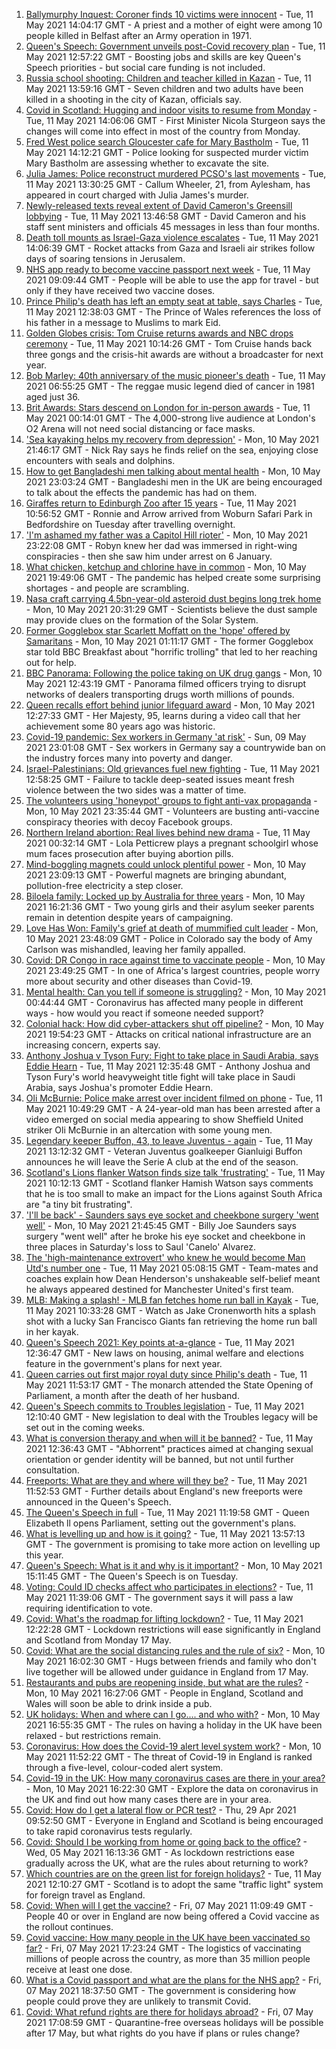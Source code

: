 1. [Ballymurphy Inquest: Coroner finds 10 victims were innocent](https://www.bbc.co.uk/news/uk-northern-ireland-56986784) - Tue, 11 May 2021 14:04:17 GMT - A priest and a mother of eight were among 10 people killed in Belfast after an Army operation in 1971.
2. [Queen's Speech: Government unveils post-Covid recovery plan](https://www.bbc.co.uk/news/uk-politics-57071636) - Tue, 11 May 2021 12:57:22 GMT - Boosting jobs and skills are key Queen's Speech priorities - but social care funding is not included.
3. [Russia school shooting: Children and teacher killed in Kazan](https://www.bbc.co.uk/news/world-europe-57069589) - Tue, 11 May 2021 13:59:16 GMT - Seven children and two adults have been killed in a shooting in the city of Kazan, officials say.
4. [Covid in Scotland: Hugging and indoor visits to resume from Monday](https://www.bbc.co.uk/news/uk-scotland-57070970) - Tue, 11 May 2021 14:06:06 GMT - First Minister Nicola Sturgeon says the changes will come into effect in most of the country from Monday.
5. [Fred West police search Gloucester cafe for Mary Bastholm](https://www.bbc.co.uk/news/uk-england-gloucestershire-57070279) - Tue, 11 May 2021 14:12:21 GMT - Police looking for suspected murder victim Mary Bastholm are assessing whether to excavate the site.
6. [Julia James: Police reconstruct murdered PCSO's last movements](https://www.bbc.co.uk/news/uk-england-kent-57068647) - Tue, 11 May 2021 13:30:25 GMT - Callum Wheeler, 21, from Aylesham, has appeared in court charged with Julia James's murder.
7. [Newly-released texts reveal extent of David Cameron's Greensill lobbying](https://www.bbc.co.uk/news/uk-politics-57074690) - Tue, 11 May 2021 13:46:58 GMT - David Cameron and his staff sent ministers and officials 45 messages in less than four months.
8. [Death toll mounts as Israel-Gaza violence escalates](https://www.bbc.co.uk/news/world-middle-east-57066275) - Tue, 11 May 2021 14:06:39 GMT - Rocket attacks from Gaza and Israeli air strikes follow days of soaring tensions in Jerusalem.
9. [NHS app ready to become vaccine passport next week](https://www.bbc.co.uk/news/technology-57070185) - Tue, 11 May 2021 09:09:44 GMT - People will be able to use the app for travel - but only if they have received two vaccine doses.
10. [Prince Philip's death has left an empty seat at table, says Charles](https://www.bbc.co.uk/news/uk-57068899) - Tue, 11 May 2021 12:38:03 GMT - The Prince of Wales references the loss of his father in a message to Muslims to mark Eid.
11. [Golden Globes crisis: Tom Cruise returns awards and NBC drops ceremony](https://www.bbc.co.uk/news/world-us-canada-57065562) - Tue, 11 May 2021 10:14:26 GMT - Tom Cruise hands back three gongs and the crisis-hit awards are without a broadcaster for next year.
12. [Bob Marley: 40th anniversary of the music pioneer's death](https://www.bbc.co.uk/news/in-pictures-57022757) - Tue, 11 May 2021 06:55:25 GMT - The reggae music legend died of cancer in 1981 aged just 36.
13. [Brit Awards: Stars descend on London for in-person awards](https://www.bbc.co.uk/news/entertainment-arts-57059652) - Tue, 11 May 2021 00:14:01 GMT - The 4,000-strong live audience at London's O2 Arena will not need social distancing or face masks.
14. ['Sea kayaking helps my recovery from depression'](https://www.bbc.co.uk/news/uk-scotland-glasgow-west-56979424) - Mon, 10 May 2021 21:46:17 GMT - Nick Ray says he finds relief on the sea, enjoying close encounters with seals and dolphins.
15. [How to get Bangladeshi men talking about mental health](https://www.bbc.co.uk/news/health-57059479) - Mon, 10 May 2021 23:03:24 GMT - Bangladeshi men in the UK are being encouraged to talk about the effects the pandemic has had on them.
16. [Giraffes return to Edinburgh Zoo after 15 years](https://www.bbc.co.uk/news/uk-scotland-edinburgh-east-fife-57071464) - Tue, 11 May 2021 10:56:52 GMT - Ronnie and Arrow arrived from Woburn Safari Park in Bedfordshire on Tuesday after travelling overnight.
17. ['I'm ashamed my father was a Capitol Hill rioter'](https://www.bbc.co.uk/news/world-us-canada-57022923) - Mon, 10 May 2021 23:22:08 GMT - Robyn knew her dad was immersed in right-wing conspiracies - then she saw him under arrest on 6 January.
18. [What chicken, ketchup and chlorine have in common](https://www.bbc.co.uk/news/world-us-canada-57029542) - Mon, 10 May 2021 19:49:06 GMT - The pandemic has helped create some surprising shortages - and people are scrambling.
19. [Nasa craft carrying 4.5bn-year-old asteroid dust begins long trek home](https://www.bbc.co.uk/news/world-us-canada-57065381) - Mon, 10 May 2021 20:31:29 GMT - Scientists believe the dust sample may provide clues on the formation of the Solar System.
20. [Former Gogglebox star Scarlett Moffatt on the 'hope' offered by Samaritans](https://www.bbc.co.uk/news/uk-57030285) - Mon, 10 May 2021 01:11:17 GMT - The former Gogglebox star told BBC Breakfast about "horrific trolling" that led to her reaching out for help.
21. [BBC Panorama: Following the police taking on UK drug gangs](https://www.bbc.co.uk/news/uk-57058635) - Mon, 10 May 2021 12:43:19 GMT - Panorama filmed officers trying to disrupt networks of dealers transporting drugs worth millions of pounds.
22. [Queen recalls effort behind junior lifeguard award](https://www.bbc.co.uk/news/uk-57052091) - Mon, 10 May 2021 12:27:33 GMT - Her Majesty, 95, learns during a video call that her achievement some 80 years ago was historic.
23. [Covid-19 pandemic: Sex workers in Germany 'at risk'](https://www.bbc.co.uk/news/world-europe-57029723) - Sun, 09 May 2021 23:01:08 GMT - Sex workers in Germany say a countrywide ban on the industry forces many into poverty and danger.
24. [Israel-Palestinians: Old grievances fuel new fighting](https://www.bbc.co.uk/news/world-middle-east-57074460) - Tue, 11 May 2021 12:58:25 GMT - Failure to tackle deep-seated issues meant fresh violence between the two sides was a matter of time.
25. [The volunteers using 'honeypot' groups to fight anti-vax propaganda](https://www.bbc.co.uk/news/blogs-trending-57051691) - Mon, 10 May 2021 23:35:44 GMT - Volunteers are busting anti-vaccine conspiracy theories with decoy Facebook groups.
26. [Northern Ireland abortion: Real lives behind new drama](https://www.bbc.co.uk/news/newsbeat-57013409) - Tue, 11 May 2021 00:32:14 GMT - Lola Petticrew plays a pregnant schoolgirl whose mum faces prosecution after buying abortion pills.
27. [Mind-boggling magnets could unlock plentiful power](https://www.bbc.co.uk/news/business-56843149) - Mon, 10 May 2021 23:09:13 GMT - Powerful magnets are bringing abundant, pollution-free electricity a step closer.
28. [Biloela family: Locked up by Australia for three years](https://www.bbc.co.uk/news/world-australia-56768529) - Mon, 10 May 2021 16:21:36 GMT - Two young girls and their asylum seeker parents remain in detention despite years of campaigning.
29. [Love Has Won: Family's grief at death of mummified cult leader](https://www.bbc.co.uk/news/world-us-canada-57017270) - Mon, 10 May 2021 23:48:09 GMT - Police in Colorado say the body of Amy Carlson was mishandled, leaving her family appalled.
30. [Covid: DR Congo in race against time to vaccinate people](https://www.bbc.co.uk/news/health-57028747) - Mon, 10 May 2021 23:49:25 GMT - In one of Africa's largest countries, people worry more about security and other diseases than Covid-19.
31. [Mental health: Can you tell if someone is struggling?](https://www.bbc.co.uk/news/health-57013126) - Mon, 10 May 2021 00:44:44 GMT - Coronavirus has affected many people in different ways - how would you react if someone needed support?
32. [Colonial hack: How did cyber-attackers shut off pipeline?](https://www.bbc.co.uk/news/technology-57063636) - Mon, 10 May 2021 19:54:23 GMT - Attacks on critical national infrastructure are an increasing concern, experts say.
33. [Anthony Joshua v Tyson Fury: Fight to take place in Saudi Arabia, says Eddie Hearn](https://www.bbc.co.uk/sport/boxing/57068810) - Tue, 11 May 2021 12:35:48 GMT - Anthony Joshua and Tyson Fury's world heavyweight title fight will take place in Saudi Arabia, says Joshua's promoter Eddie Hearn.
34. [Oli McBurnie: Police make arrest over incident filmed on phone](https://www.bbc.co.uk/sport/football/57068729) - Tue, 11 May 2021 10:49:29 GMT - A 24-year-old man has been arrested after a video emerged on social media appearing to show Sheffield United striker Oli McBurnie in an altercation with some young men.
35. [Legendary keeper Buffon, 43, to leave Juventus - again](https://www.bbc.co.uk/sport/football/57069136) - Tue, 11 May 2021 13:12:32 GMT - Veteran Juventus goalkeeper Gianluigi Buffon announces he will leave the Serie A club at the end of the season.
36. [Scotland's Lions flanker Watson finds size talk 'frustrating'](https://www.bbc.co.uk/sport/rugby-union/57071384) - Tue, 11 May 2021 10:12:13 GMT - Scotland flanker Hamish Watson says comments that he is too small to make an impact for the Lions against South Africa are "a tiny bit frustrating".
37. ['I'll be back' - Saunders says eye socket and cheekbone surgery 'went well'](https://www.bbc.co.uk/sport/boxing/57066305) - Mon, 10 May 2021 21:45:45 GMT - Billy Joe Saunders says surgery "went well" after he broke his eye socket and cheekbone in three places in Saturday's loss to Saul 'Canelo' Alvarez.
38. [The 'high-maintenance extrovert' who knew he would become Man Utd's number one](https://www.bbc.co.uk/sport/football/56996075) - Tue, 11 May 2021 05:08:15 GMT - Team-mates and coaches explain how Dean Henderson's unshakeable self-belief meant he always appeared destined for Manchester United's first team.
39. [MLB: Making a splash! - MLB fan fetches home run ball in Kayak](https://www.bbc.co.uk/sport/av/baseball/57071364) - Tue, 11 May 2021 10:33:28 GMT - Watch as Jake Cronenworth hits a splash shot with a lucky San Francisco Giants fan retrieving the home run ball in her kayak.
40. [Queen's Speech 2021: Key points at-a-glance](https://www.bbc.co.uk/news/uk-politics-56987630) - Tue, 11 May 2021 12:36:47 GMT - New laws on housing, animal welfare and elections feature in the government's plans for next year.
41. [Queen carries out first major royal duty since Philip's death](https://www.bbc.co.uk/news/uk-57068042) - Tue, 11 May 2021 11:53:17 GMT - The monarch attended the State Opening of Parliament, a month after the death of her husband.
42. [Queen's Speech commits to Troubles legislation](https://www.bbc.co.uk/news/uk-northern-ireland-57069455) - Tue, 11 May 2021 12:10:40 GMT - New legislation to deal with the Troubles legacy will be set out in the coming weeks.
43. [What is conversion therapy and when will it be banned?](https://www.bbc.co.uk/news/explainers-56496423) - Tue, 11 May 2021 12:36:43 GMT - "Abhorrent" practices aimed at changing sexual orientation or gender identity will be banned, but not until further consultation.
44. [Freeports: What are they and where will they be?](https://www.bbc.co.uk/news/uk-politics-55819489) - Tue, 11 May 2021 11:52:53 GMT - Further details about England's new freeports were announced in the Queen's Speech.
45. [The Queen's Speech in full](https://www.bbc.co.uk/news/uk-politics-57071775) - Tue, 11 May 2021 11:19:58 GMT - Queen Elizabeth ll opens Parliament, setting out the government's plans.
46. [What is levelling up and how is it going?](https://www.bbc.co.uk/news/56238260) - Tue, 11 May 2021 13:57:13 GMT - The government is promising to take more action on levelling up this year.
47. [Queen's Speech: What is it and why is it important?](https://www.bbc.co.uk/news/uk-politics-32816450) - Mon, 10 May 2021 15:11:45 GMT - The Queen's Speech is on Tuesday.
48. [Voting: Could ID checks affect who participates in elections?](https://www.bbc.co.uk/news/uk-politics-50044539) - Tue, 11 May 2021 11:39:06 GMT - The government says it will pass a law requiring identification to vote.
49. [Covid: What's the roadmap for lifting lockdown?](https://www.bbc.co.uk/news/explainers-52530518) - Tue, 11 May 2021 12:22:28 GMT - Lockdown restrictions will ease significantly in England and Scotland from Monday 17 May.
50. [Covid: What are the social distancing rules and the rule of six?](https://www.bbc.co.uk/news/uk-51506729) - Mon, 10 May 2021 16:02:30 GMT - Hugs between friends and family who don't live together will be allowed under guidance in England from 17 May.
51. [Restaurants and pubs are reopening inside, but what are the rules?](https://www.bbc.co.uk/news/business-52977388) - Mon, 10 May 2021 16:27:06 GMT - People in England, Scotland and Wales will soon be able to drink inside a pub.
52. [UK holidays: When and where can I go.... and who with?](https://www.bbc.co.uk/news/explainers-52646738) - Mon, 10 May 2021 16:55:35 GMT - The rules on having a holiday in the UK have been relaxed - but restrictions remain.
53. [Coronavirus: How does the Covid-19 alert level system work?](https://www.bbc.co.uk/news/explainers-52634739) - Mon, 10 May 2021 11:52:22 GMT - The threat of Covid-19 in England is ranked through a five-level, colour-coded alert system.
54. [Covid-19 in the UK: How many coronavirus cases are there in your area?](https://www.bbc.co.uk/news/uk-51768274) - Mon, 10 May 2021 16:22:30 GMT - Explore the data on coronavirus in the UK and find out how many cases there are in your area.
55. [Covid: How do I get a lateral flow or PCR test?](https://www.bbc.co.uk/news/health-51943612) - Thu, 29 Apr 2021 09:52:50 GMT - Everyone in England and Scotland is being encouraged to take rapid coronavirus tests regularly.
56. [Covid: Should I be working from home or going back to the office?](https://www.bbc.co.uk/news/business-52567567) - Wed, 05 May 2021 16:13:36 GMT - As lockdown restrictions ease gradually across the UK, what are the rules about returning to work?
57. [Which countries are on the green list for foreign holidays?](https://www.bbc.co.uk/news/explainers-52544307) - Tue, 11 May 2021 12:10:27 GMT - Scotland is to adopt the same "traffic light" system for foreign travel as England.
58. [Covid: When will I get the vaccine?](https://www.bbc.co.uk/news/health-55045639) - Fri, 07 May 2021 11:09:49 GMT - People 40 or over in England are now being offered a Covid vaccine as the rollout continues.
59. [Covid vaccine: How many people in the UK have been vaccinated so far?](https://www.bbc.co.uk/news/health-55274833) - Fri, 07 May 2021 17:23:24 GMT - The logistics of vaccinating millions of people across the country, as more than 35 million people receive at least one dose.
60. [What is a Covid passport and what are the plans for the NHS app?](https://www.bbc.co.uk/news/explainers-55718553) - Fri, 07 May 2021 18:37:50 GMT - The government is considering how people could prove they are unlikely to transmit Covid.
61. [Covid: What refund rights are there for holidays abroad?](https://www.bbc.co.uk/news/business-51615412) - Fri, 07 May 2021 17:08:59 GMT - Quarantine-free overseas holidays will be possible after 17 May, but what rights do you have if plans or rules change?
